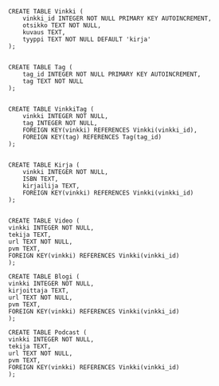     CREATE TABLE Vinkki (
        vinkki_id INTEGER NOT NULL PRIMARY KEY AUTOINCREMENT,
        otsikko TEXT NOT NULL,
        kuvaus TEXT,
        tyyppi TEXT NOT NULL DEFAULT 'kirja'
    );


    CREATE TABLE Tag (
        tag_id INTEGER NOT NULL PRIMARY KEY AUTOINCREMENT,
        tag TEXT NOT NULL
    );


    CREATE TABLE VinkkiTag (
        vinkki INTEGER NOT NULL,
        tag INTEGER NOT NULL,
        FOREIGN KEY(vinkki) REFERENCES Vinkki(vinkki_id),
        FOREIGN KEY(tag) REFERENCES Tag(tag_id)
    );


    CREATE TABLE Kirja (
        vinkki INTEGER NOT NULL,
        ISBN TEXT,
        kirjailija TEXT,
        FOREIGN KEY(vinkki) REFERENCES Vinkki(vinkki_id)
    );


    CREATE TABLE Video (
	vinkki INTEGER NOT NULL,
	tekija TEXT,
	url TEXT NOT NULL,
	pvm TEXT,
	FOREIGN KEY(vinkki) REFERENCES Vinkki(vinkki_id)
    );

    CREATE TABLE Blogi (
	vinkki INTEGER NOT NULL,
	kirjoittaja TEXT,
	url TEXT NOT NULL,
	pvm TEXT,
	FOREIGN KEY(vinkki) REFERENCES Vinkki(vinkki_id)
    );

    CREATE TABLE Podcast (
	vinkki INTEGER NOT NULL,
	tekija TEXT,
	url TEXT NOT NULL,
	pvm TEXT,
	FOREIGN KEY(vinkki) REFERENCES Vinkki(vinkki_id)
    );


